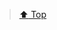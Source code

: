 > [:arrow_up: Top](<https://discordapp.com/channels/694612386744631306/703954860705316865/717314082448998471>)